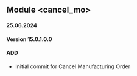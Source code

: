 ## Module <cancel_mo>

#### 25.06.2024
#### Version 15.0.1.0.0
#### ADD
- Initial commit for Cancel Manufacturing Order
